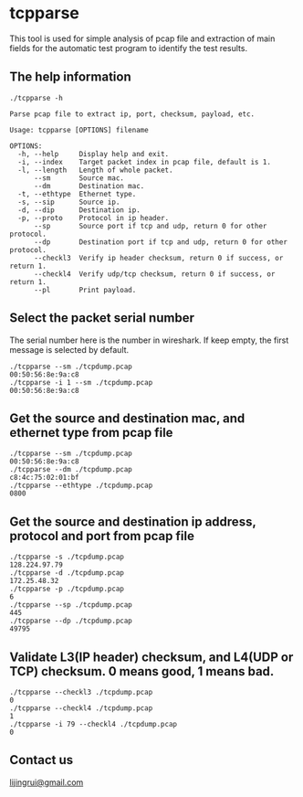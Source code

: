 # tcpparse

This tool is used for simple analysis of pcap file and extraction of main fields for the automatic test program to identify the test results.

## The help information
```
./tcpparse -h

Parse pcap file to extract ip, port, checksum, payload, etc.

Usage: tcpparse [OPTIONS] filename

OPTIONS:
  -h, --help     Display help and exit.
  -i, --index    Target packet index in pcap file, default is 1.
  -l, --length   Length of whole packet.
      --sm       Source mac.
      --dm       Destination mac.
  -t, --ethtype  Ethernet type.
  -s, --sip      Source ip.
  -d, --dip      Destination ip.
  -p, --proto    Protocol in ip header.
      --sp       Source port if tcp and udp, return 0 for other protocol.
      --dp       Destination port if tcp and udp, return 0 for other protocol.
      --checkl3  Verify ip header checksum, return 0 if success, or return 1.
      --checkl4  Verify udp/tcp checksum, return 0 if success, or return 1.
      --pl       Print payload.
```

## Select the packet serial number
The serial number here is the number in wireshark. If keep empty, the first message is selected by default. 
```
./tcpparse --sm ./tcpdump.pcap
00:50:56:8e:9a:c8
./tcpparse -i 1 --sm ./tcpdump.pcap
00:50:56:8e:9a:c8
```

## Get the source and destination mac, and ethernet type from pcap file
```
./tcpparse --sm ./tcpdump.pcap
00:50:56:8e:9a:c8
./tcpparse --dm ./tcpdump.pcap
c8:4c:75:02:01:bf
./tcpparse --ethtype ./tcpdump.pcap
0800
```

## Get the source and destination ip address, protocol and port from pcap file
```
./tcpparse -s ./tcpdump.pcap
128.224.97.79
./tcpparse -d ./tcpdump.pcap
172.25.48.32
./tcpparse -p ./tcpdump.pcap
6
./tcpparse --sp ./tcpdump.pcap
445
./tcpparse --dp ./tcpdump.pcap
49795
```

## Validate L3(IP header) checksum, and L4(UDP or TCP) checksum. 0 means good, 1 means bad.
```
./tcpparse --checkl3 ./tcpdump.pcap
0
./tcpparse --checkl4 ./tcpdump.pcap
1
./tcpparse -i 79 --checkl4 ./tcpdump.pcap
0
```

## Contact us
lijingrui@gmail.com
